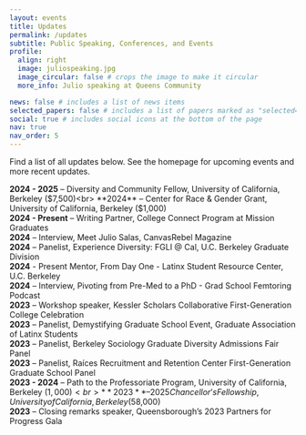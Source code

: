 ```yaml
---
layout: events
title: Updates
permalink: /updates
subtitle: Public Speaking, Conferences, and Events
profile:
  align: right
  image: juliospeaking.jpg
  image_circular: false # crops the image to make it circular
  more_info: Julio speaking at Queens Community

news: false # includes a list of news items
selected_papers: false # includes a list of papers marked as "selected={true}"
social: true # includes social icons at the bottom of the page
nav: true
nav_order: 5
---
```


Find a list of all updates below. See the homepage for upcoming events and more recent updates.

**2024 - 2025** – Diversity and Community Fellow, University of California, Berkeley ($7,500)<br>
**2024** – Center for Race & Gender Grant, University of California, Berkeley ($1,000)<br>
**2024 - Present** – Writing Partner, College Connect Program at Mission Graduates<br>
**2024** – Interview, Meet Julio Salas, CanvasRebel Magazine<br>
**2024** – Panelist, Experience Diversity: FGLI @ Cal, U.C. Berkeley Graduate Division<br>
**2024** - Present Mentor, From Day One - Latinx Student Resource Center, U.C. Berkeley<br>
**2024** – Interview, Pivoting from Pre-Med to a PhD - Grad School Femtoring Podcast<br>
**2023** – Workshop speaker, Kessler Scholars Collaborative First-Generation College Celebration<br>
**2023** – Panelist, Demystifying Graduate School Event, Graduate Association of Latinx Students<br>
**2023** – Panelist, Berkeley Sociology Graduate Diversity Admissions Fair Panel<br>
**2023** – Panelist, Raíces Recruitment and Retention Center First-Generation Graduate School Panel<br>
**2023 - 2024** – Path to the Professoriate Program, University of California, Berkeley ($1,000)<br>
**2023** – 2025 Chancellor’s Fellowship, University of California, Berkeley ($58,000)<br>
**2023** – Closing remarks speaker, Queensborough’s 2023 Partners for Progress Gala<br>

